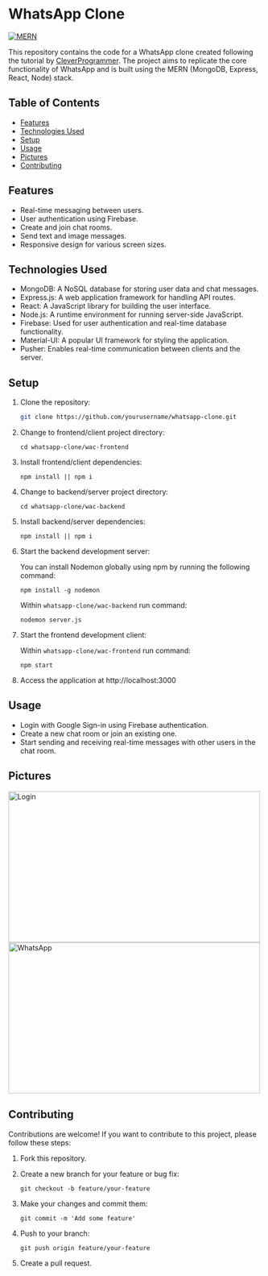 # WhatsApp Clone

[![MERN](https://img.shields.io/badge/Built%20with-MERN%20Stack-green)](https://www.mongodb.com/mern-stack)

This repository contains the code for a WhatsApp clone created following the tutorial by [CleverProgrammer](https://www.youtube.com/watch?v=gzdQDxzW2Tw&ab_channel=CleverProgrammer). The project aims to replicate the core functionality of WhatsApp and is built using the MERN (MongoDB, Express, React, Node) stack.

## Table of Contents

<!-- - [Demo](#demo) -->
- [Features](#features)
- [Technologies Used](#technologies-used)
- [Setup](#setup)
- [Usage](#usage)
- [Pictures](#pictures)
- [Contributing](#contributing)
<!-- - [License](#license) -->

<!-- ## Demo

You can see a live demo of the project at [YourDemoLinkHere](https://yourdemolink.com).

![WhatsApp Clone Demo](demo.gif) -->

## Features

- Real-time messaging between users.
- User authentication using Firebase.
- Create and join chat rooms.
- Send text and image messages.
- Responsive design for various screen sizes.

## Technologies Used

- MongoDB: A NoSQL database for storing user data and chat messages.
- Express.js: A web application framework for handling API routes.
- React: A JavaScript library for building the user interface.
- Node.js: A runtime environment for running server-side JavaScript.
- Firebase: Used for user authentication and real-time database functionality.
- Material-UI: A popular UI framework for styling the application.
- Pusher: Enables real-time communication between clients and the server.

## Setup

1. Clone the repository:

   ```bash
   git clone https://github.com/yourusername/whatsapp-clone.git
   ```

2. Change to frontend/client project directory:

   ```
   cd whatsapp-clone/wac-frontend
   ```

3. Install frontend/client dependencies:

   ```
   npm install || npm i
   ```

4. Change to backend/server project directory:

   ```
   cd whatsapp-clone/wac-backend
   ```

5. Install backend/server dependencies:

   ```
   npm install || npm i
   ```

6. Start the backend development server:

   You can install Nodemon globally using npm by running the following command:

   ```
   npm install -g nodemon
   ```

   Within `whatsapp-clone/wac-backend` run command:

   ```
   nodemon server.js
   ```

7. Start the frontend development client:

   Within `whatsapp-clone/wac-frontend` run command:

   ```
   npm start
   ```

8. Access the application at http://localhost:3000

## Usage

- Login with Google Sign-in using Firebase authentication.
- Create a new chat room or join an existing one.
- Start sending and receiving real-time messages with other users in the chat room.

## Pictures
<img width="500" height="300" alt="Login" src="https://github.com/daydin14/whatsapp-clone/assets/22377881/05a8d18c-749c-4a6f-9bdc-171e9cd8aba7">
<img width="500" height="300" alt="WhatsApp" src="https://github.com/daydin14/whatsapp-clone/assets/22377881/83d76431-2050-4131-96b7-7354d9dd30d9">

## Contributing

Contributions are welcome! If you want to contribute to this project, please follow these steps:

1. Fork this repository.
2. Create a new branch for your feature or bug fix:

   `git checkout -b feature/your-feature`

3. Make your changes and commit them:

   `git commit -m 'Add some feature'`

4. Push to your branch:

   `git push origin feature/your-feature`

5. Create a pull request.
